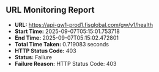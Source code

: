 ## URL Monitoring Report

- **URL:** https://api-gw1-prod1.fisglobal.com/gw/v1/health
- **Start Time:** 2025-09-07T05:15:01.753718
- **End Time:** 2025-09-07T05:15:02.472801
- **Total Time Taken:** 0.719083 seconds
- **HTTP Status Code:** 403
- **Status:** Failure
- **Failure Reason:** HTTP Status Code: 403
